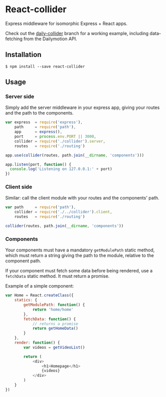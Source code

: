 # React-collider

Express middleware for isomorphic Express + React apps.

Check out the [daily-collider](https://github.com/Youpinadi/react-collider/tree/daily-collider) branch for a working example, including data-fetching from the Dailymotion API.

## Installation

    $ npm install --save react-collider

## Usage

### Server side

Simply add the server middleware in your express app, giving your routes and the path to the components.

```javascript
var express  = require('express'),
    path     = require('path'),
    app      = express(),
    port     = process.env.PORT || 3000,
    collider = require('./collider').server,
    routes   = require('./routing')

app.use(collider(routes, path.join(__dirname, 'components')))

app.listen(port, function() {
  console.log('Listening on 127.0.0.1:' + port)
})
```

### Client side

Similar: call the client module with your routes and the components' path.

```javascript
var path     = require('path'),
    collider = require('./../collider').client,
    routes   = require('./routing')

collider(routes, path.join(__dirname, 'components'))
```

### Components

Your components must have a mandatory `getModulePath` static method, which must return a string giving the path to the module, relative to the component path.

If your component must fetch some data before being rendered, use a `fetchData` static method. It must return a promise.

Example of a simple component:

```javascript
var Home = React.createClass({
    statics: {
        getModulePath: function() {
            return 'home/home'
        },
        fetchData: function() {
            // returns a promise
            return getHomeData()
        }
    },
    render: function() {
        var videos = getVideoList()

        return (
            <div>
                <h1>Homepage</h1>
                {videos}
            </div>
        )
    }
})
```
